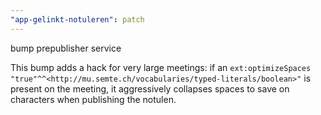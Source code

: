 ```yaml
---
"app-gelinkt-notuleren": patch
---
```


bump prepublisher service

This bump adds a hack for very large meetings: if an
`ext:optimizeSpaces "true"^^<http://mu.semte.ch/vocabularies/typed-literals/boolean>"`
is present on the meeting, it aggressively collapses spaces to save on characters when publishing
the notulen.
